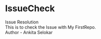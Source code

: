 # IssueCheck
Issue Resolution
<br>
This is to check the Issue with My FirstRepo.
<br>
Author - Ankita Selokar
